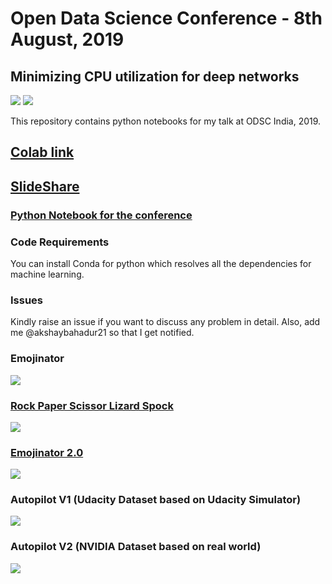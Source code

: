 # Open Data Science Conference - 8th August, 2019 
## Minimizing CPU utilization for deep networks 
 [![](https://img.shields.io/github/license/sourcerer-io/hall-of-fame.svg?colorB=ff0000)](https://github.com/akshaybahadur21/Emojinator/blob/master/LICENSE.md)  [![](https://img.shields.io/badge/Akshay-Bahadur-brightgreen.svg?colorB=ff0000)](https://akshaybahadur.com)

This repository contains python notebooks for my talk at ODSC India, 2019.

## [Colab link](https://colab.research.google.com/drive/1Hn5qQYChBZOYNN3SdbK966ht76D2SP1j)

## [SlideShare](https://www.slideshare.net/AkshayBahadur/open-data-science-conference-india-2019)

### [Python Notebook for the conference](https://nbviewer.jupyter.org/github/akshaybahadur21/ODSC-India-2019/blob/master/ODSC_India.ipynb)

### Code Requirements
You can install Conda for python which resolves all the dependencies for machine learning.

### Issues
Kindly raise an issue if you want to discuss any problem in detail. Also, add me @akshaybahadur21 so that I get notified.

### Emojinator
<img src="https://github.com/akshaybahadur21/Emojinator/blob/master/emo.gif">

### [Rock Paper Scissor Lizard Spock](https://github.com/akshaybahadur21/Emojinator/tree/master/Rock_Paper_Scissor_Lizard_Spock)
<img src="https://github.com/akshaybahadur21/Emojinator/blob/master/RPS.gif">

### [Emojinator 2.0](https://github.com/akshaybahadur21/Emojinator/tree/master/Emojinator_V2)
<img src="emo_v2.gif">

### Autopilot V1 (Udacity Dataset based on Udacity Simulator)
<img src="https://github.com/akshaybahadur21/Autopilot/blob/master/final.gif">

### Autopilot V2 (NVIDIA Dataset based on real world)
<img src="https://github.com/akshaybahadur21/Autopilot/blob/master/v2.gif">





